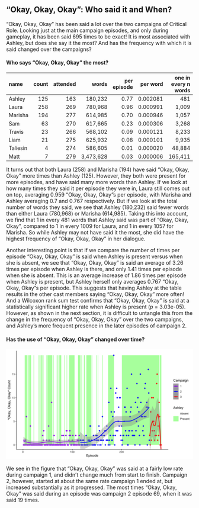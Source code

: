 
## “Okay, Okay, Okay”: Who said it and When?

“Okay, Okay, Okay” has been said a lot over the two campaigns of
Critical Role. Looking just at the main campaign episodes, and only
during gameplay, it has been said 695 times to be exact\! It is most
associated with Ashley, but does she say it the most? And has the
frequency with which it is said changed over the campaigns?

#### Who says “Okay, Okay, Okay” the most?

| name     | count | attended |     words | per episode | per word | one in every n words |
| :------- | ----: | -------: | --------: | ----------: | -------: | -------------------: |
| Ashley   |   125 |      163 |   180,232 |        0.77 | 0.002081 |                  481 |
| Laura    |   258 |      269 |   780,968 |        0.96 | 0.000991 |                1,009 |
| Marisha  |   194 |      277 |   614,985 |        0.70 | 0.000946 |                1,057 |
| Sam      |    63 |      270 |   617,665 |        0.23 | 0.000306 |                3,268 |
| Travis   |    23 |      266 |   568,102 |        0.09 | 0.000121 |                8,233 |
| Liam     |    21 |      275 |   625,932 |        0.08 | 0.000101 |                9,935 |
| Taliesin |     4 |      274 |   586,605 |        0.01 | 0.000020 |               48,884 |
| Matt     |     7 |      279 | 3,473,628 |        0.03 | 0.000006 |              165,411 |

It turns out that both Laura (258) and Marisha (194) have said “Okay,
Okay, Okay” more times than Ashley (125). However, they both were
present for more episodes, and have said many more words than Ashley. If
we look at how many times they said it per episode they were in, Laura
still comes out on top, averaging 0.959 “Okay, Okay, Okay”s per episode,
with Marisha and Ashley averaging 0.7 and 0.767 respectively. But if we
look at the total number of words they said, we see that Ashley
(180,232) said fewer words than either Laura (780,968) or Marisha
(614,985). Taking this into account, we find that 1 in every 481 words
that Ashley said was part of “Okay, Okay, Okay”, compared to 1 in every
1009 for Laura, and 1 in every 1057 for Marisha. So while Ashley may not
have said it the most, she did have the highest frequency of “Okay,
Okay, Okay” in her dialogue.

Another interesting point is that if we compare the number of times per
episode “Okay, Okay, Okay” is said when Ashley is present versus when
she is absent, we see that “Okay, Okay, Okay” is said an average of 3.26
times per episode when Ashley is there, and only 1.41 times per episode
when she is absent. This is an average increase of 1.86 times per
episode when Ashley is present, but Ashley herself only averages 0.767
“Okay, Okay, Okay”s per episode. This suggests that having Ashley at
the table results in the other cast members saying “Okay, Okay, Okay”
more often\! And a Wilcoxon rank sum test confirms that “Okay, Okay,
Okay” is said at a statistically significant higher rate when Ashley is
present (*p* = 3.03e-05). However, as shown in the next section, it is
difficult to untangle this from the change in the frequency of “Okay,
Okay, Okay” over the two campaigns, and Ashley’s more frequent presence
in the later episodes of campaign 2.

#### Has the use of “Okay, Okay, Okay” changed over time?

![Okay](../plots/okay_okay_okay.png)

We see in the figure that “Okay, Okay, Okay” was said at a fairly low
rate during campaign 1, and didn’t change much from start to finish.
Campaign 2, however, started at about the same rate campaign 1 ended at,
but increased substantially as it progressed. The most times “Okay,
Okay, Okay” was said during an episode was campaign 2 episode 69, when
it was said 19 times.
